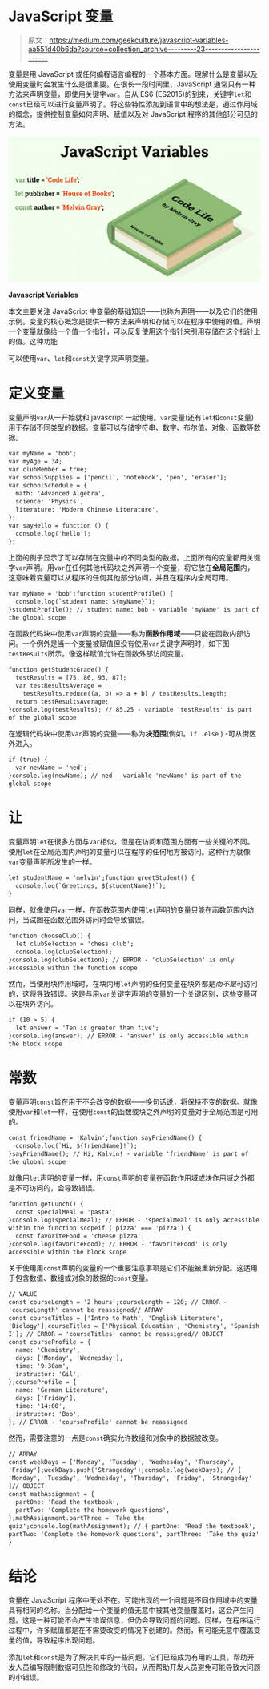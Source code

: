 # JavaScript 变量

> 原文：<https://medium.com/geekculture/javascript-variables-aa551d40b6da?source=collection_archive---------23----------------------->

变量是用 JavaScript 或任何编程语言编程的一个基本方面。理解什么是变量以及使用变量时会发生什么是很重要。在很长一段时间里，JavaScript 通常只有一种方法来声明变量，即使用关键字`var`。自从 ES6 (ES2015)的到来，关键字`let`和`const`已经可以进行变量声明了。将这些特性添加到语言中的想法是，通过作用域的概念，提供控制变量如何声明、赋值以及对 JavaScript 程序的其他部分可见的方法。

![](img/c4972e21cf62ea57f0023b28d1141f7c.png)

**Javascript Variables**

本文主要关注 JavaScript 中变量的基础知识——也称为[声明](https://developer.mozilla.org/en-US/docs/Web/JavaScript/Reference/Statements#declarations)——以及它们的使用示例。变量的核心概念是提供一种方法来声明和存储可以在程序中使用的值。声明一个变量就像给一个值一个指针，可以反复使用这个指针来引用存储在这个指针上的值。这种功能

可以使用`var`、`let`和`const`关键字来声明变量。

# 定义变量

变量声明`var`从一开始就和 javascript 一起使用。`var`变量(还有`let`和`const`变量)用于存储不同类型的数据。变量可以存储字符串、数字、布尔值、对象、函数等数据。

```
var myName = 'bob';
var myAge = 34;
var clubMember = true;
var schoolSupplies = ['pencil', 'notebook', 'pen', 'eraser'];
var schoolSchedule = {
  math: 'Advanced Algebra',
  science: 'Physics',
  literature: 'Modern Chinese Literature',
};
var sayHello = function () {
  console.log('hello');
};
```

上面的例子显示了可以存储在变量中的不同类型的数据。上面所有的变量都用关键字`var`声明。用`var`在任何其他代码块之外声明一个变量，将它放在**全局范围**内，这意味着变量可以从程序的任何其他部分访问，并且在程序内全局可用。

```
var myName = 'bob';function studentProfile() {
  console.log(`student name: ${myName}`);
}studentProfile(); // student name: bob - variable 'myName' is part of the global scope
```

在函数代码块中使用`var`声明的变量——称为**函数作用域**——只能在函数内部访问。一个例外是当一个变量被赋值但没有使用`var`关键字声明时，如下图`testResults`所示。像这样赋值允许在函数外部访问变量。

```
function getStudentGrade() {
  testResults = [75, 86, 93, 87];
  var testResultsAverage =
    testResults.reduce((a, b) => a + b) / testResults.length;
  return testResultsAverage;
}console.log(testResults); // 85.25 - variable 'testResults' is part of the global scope
```

在逻辑代码块中使用`var`声明的变量——称为**块范围**(例如。`if..else` ) -可从街区外进入。

```
if (true) {
  var newName = 'ned';
}console.log(newName); // ned - variable 'newName' is part of the global scope
```

# 让

变量声明`let`在很多方面与`var`相似，但是在访问和范围方面有一些关键的不同。使用`let`在全局范围内声明的变量可以在程序的任何地方被访问。这种行为就像`var`变量声明所发生的一样。

```
let studentName = 'melvin';function greetStudent() {
  console.log(`Greetings, ${studentName}!`);
}
```

同样，就像使用`var`一样，在函数范围内使用`let`声明的变量只能在函数范围内访问，当试图在函数范围外访问时会导致错误。

```
function chooseClub() {
  let clubSelection = 'chess club';
  console.log(clubSelection);
}console.log(clubSelection); // ERROR - 'clubSelection' is only accessible within the function scope
```

然而，当使用块作用域时，在块内用`let`声明的任何变量在块外都是*而不是*可访问的，这将导致错误。这是与用`var`关键字声明的变量的一个关键区别，这些变量可以在块外访问。

```
if (10 > 5) {
  let answer = 'Ten is greater than five';
}console.log(answer); // ERROR - 'answer' is only accessible within the block scope
```

# 常数

变量声明`const`旨在用于不会改变的数据——换句话说，将保持不变的数据。就像使用`var`和`let`一样，在使用`const`的函数或块之外声明的变量对于全局范围是可用的。

```
const friendName = 'Kalvin';function sayFriendName() {
  console.log(`Hi, ${friendName}!`);
}sayFriendName(); // Hi, Kalvin! - variable 'friendName' is part of the global scope
```

就像用`let`声明的变量一样，用`const`声明的变量在函数作用域或块作用域之外都是不可访问的，会导致错误。

```
function getLunch() {
  const specialMeal = 'pasta';
}console.log(specialMeal); // ERROR - 'specialMeal' is only accessible within the function scopeif ('pizza' === 'pizza') {
  const favoriteFood = 'cheese pizza';
}console.log(favoriteFood); // ERROR - 'favoriteFood' is only accessible within the block scope
```

关于使用用`const`声明的变量的一个重要注意事项是它们不能被重新分配。这适用于包含数值、数组或对象的数据的`const`变量。

```
// VALUE
const courseLength = '2 hours';courseLength = 120; // ERROR - 'courseLength' cannot be reassigned// ARRAY
const courseTitles = ['Intro to Math', 'English Literature', 'Biology'];courseTitles = ['Physical Education', 'Chemistry', 'Spanish I']; // ERROR = 'courseTitles' cannot be reassigned// OBJECT
const courseProfile = {
  name: 'Chemistry',
  days: ['Monday', 'Wednesday'],
  time: '9:30am',
  instructor: 'Gil',
};courseProfile = {
  name: 'German Literature',
  days: ['Friday'],
  time: '14:00',
  instructor: 'Bob',
}; // ERROR - 'courseProfile' cannot be reassigned
```

然而，需要注意的一点是`const`确实允许数组和对象中的数据被改变。

```
// ARRAY
const weekDays = ['Monday', 'Tuesday', 'Wednesday', 'Thursday', 'Friday'];weekDays.push('Strangeday');console.log(weekDays); // [ 'Monday', 'Tuesday', 'Wednesday', 'Thursday', 'Friday', 'Strangeday' ]// OBJECT
const mathAssignment = {
  partOne: 'Read the textbook',
  partTwo: 'Complete the homework questions',
};mathAssignment.partThree = 'Take the quiz';console.log(mathAssignment); // { partOne: 'Read the textbook', partTwo: 'Complete the homework questions', partThree: 'Take the quiz' }
```

# 结论

变量在 JavaScript 程序中无处不在。可能出现的一个问题是不同作用域中的变量具有相同的名称。当分配给一个变量的值无意中被其他变量覆盖时，这会产生问题。这是一种可能不会产生错误信息，但仍会导致问题的问题。同样，在程序运行过程中，许多赋值都是在不需要改变的情况下创建的。然而，有可能无意中覆盖变量的值，导致程序出现问题。

添加`let`和`const`是为了解决其中的一些问题。它们已经成为有用的工具，帮助开发人员编写限制数据可见性和修改的代码，从而帮助开发人员避免可能导致大问题的小错误。